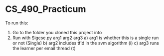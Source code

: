 # CS_490_Practicum
To run this:
1) Go to the folder you cloned this project into
2) Run with Sigcse.py arg1 arg2 arg3
  a) arg1 is whether this is a single run or not (Single)
  b) arg2 includes tfid in the svm algorithm (i)
  c) arg3 runs the learner per email thread (t)
